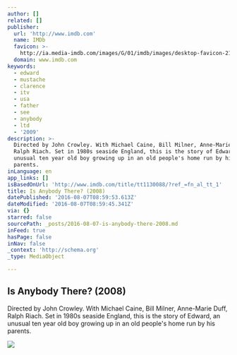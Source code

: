 ```yaml
---
author: []
related: []
publisher:
  url: 'http://www.imdb.com'
  name: IMDb
  favicon: >-
    http://ia.media-imdb.com/images/G/01/imdb/images/desktop-favicon-2165806970._CB282524575_.ico
  domain: www.imdb.com
keywords:
  - edward
  - mustache
  - clarence
  - itv
  - usa
  - father
  - see
  - anybody
  - ltd
  - '2009'
description: >-
  Directed by John Crowley. With Michael Caine, Bill Milner, Anne-Marie Duff,
  Ralph Riach. Set in 1980s seaside England, this is the story of Edward, an
  unusual ten year old boy growing up in an old people's home run by his
  parents.
inLanguage: en
app_links: []
isBasedOnUrl: 'http://www.imdb.com/title/tt1130088/?ref_=fn_al_tt_1'
title: Is Anybody There? (2008)
datePublished: '2016-08-07T08:59:53.613Z'
dateModified: '2016-08-07T08:59:45.341Z'
via: {}
starred: false
sourcePath: _posts/2016-08-07-is-anybody-there-2008.md
inFeed: true
hasPage: false
inNav: false
_context: 'http://schema.org'
_type: MediaObject

---
```

<article style=""><h1>Is Anybody There? (2008)</h1><p>Directed by John Crowley. With Michael Caine, Bill Milner, Anne-Marie Duff, Ralph Riach. Set in 1980s seaside England, this is the story of Edward, an unusual ten year old boy growing up in an old people's home run by his parents.</p><img src="http://ia.media-imdb.com/images/M/MV5BNTQxNTA4MDY0M15BMl5BanBnXkFtZTcwMjk2NzE0Mg@@._V1_UY1200_CR99,0,630,1200_AL_.jpg" /></article>